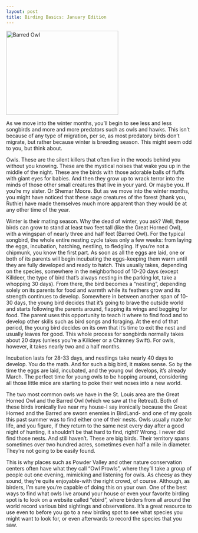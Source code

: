 ```yaml
---
layout: post
title: Birding Basics: January Edition
---
```


<img src="https://lh3.googleusercontent.com/d3dykSj5vtGnh8FyvlBXiZQrm79nJj_1xwvqjRfk1RNUD5_ryLZrFk-kvbZrMvVkLEqorJJ65iu9dqo-PCBsk7cYvEbYLX4QwWHzWMYYLSWSRpBcaFG01D-aVf7gAmwTXeiwgzEOpx7TSMoOx9iGiYPEKK_95jNfFvYpNT9NEU0mBkFyGnLqlNYjCBIchfhVKdemFSY2Txn8Vfen57rOxQmLyu4z8szTfd1Y3kedNXtLwQ5JxdckhtiNBcD7gzcfFGkSUOnW3CNWqJIsbAAWZowOYECZkpuky-144ReNWxaOOgZVYLY73-IyoiGbBZ43nzqn6lgtJv-fJIhvkd8GDXpf7i4Y6rtkT0gXESVZ9myOMeZjO2QXMOWsad4Dwr_J5RMobQ0U0aRaYI7buRti_yOg0_6DwlJu5hHVfkUyu7FZ9uLcjzqGrICt6gTuGUiQOHAdXuHZxD-a-_K0WnKGjjzse4VAwFWUI2nBgu2GLMi68WrUI-_sLNXhNUgAuwALFpvKAQ41fvDMXSs6Z8DhJlAp1dL9XZlEuMCF46J_vu5wYU_wVDBUNxOkvPYqk04coK8t=w862-h646-no" alt="Barred Owl " style="width:304px;height:228px;">

As we move into the winter months, you’ll begin to see less and less songbirds and more and more predators such as owls and hawks. This isn’t because of any type of migration, per se, as most predatory birds don’t migrate, but rather because winter is breeding season. This might seem odd to you, but think about. 

Owls. These are the silent killers that often live in the woods behind you without you knowing. These are the mystical noises that wake you up in the middle of the night. These are the birds with those adorable balls of fluffs with giant eyes for babies. And then they grow up to wrack terror into the minds of those other small creatures that live in your yard. Or maybe you. If you’re my sister. Or Shemar Moore. But as we move into the winter months, you might have noticed that these sage creatures of the forest (thank you, Ruthie) have made themselves much more apparent than they would be at any other time of the year. 

Winter is their mating season. Why the dead of winter, you ask? Well, these birds can grow to stand at least two feet tall (like the Great Horned Owl), with a wingspan of nearly three and half feet (Barred Owl). For the typical songbird, the whole entire nesting cycle takes only a few weeks: from laying the eggs, incubation, hatching, nestling, to fledgling. If you’re not a chipmunk, you know the first part. As soon as all the eggs are laid, one or both of its parents will begin incubating the eggs-keeping them warm until they are fully developed and ready to hatch. This usually takes, depending on the species, somewhere in the neighborhood of 10-20 days (except Killdeer, the type of bird that’s always nesting in the parking lot, take a whopping 30 days). From there, the bird becomes a “nestling”, depending solely on its parents for food and warmth while its feathers grow and its strength continues to develop. Somewhere in between another span of 10-30 days, the young bird decides that it’s going to brave the outside world and starts following the parents around, flapping its wings and begging for food. The parent uses this opportunity to teach it where to find food and to develop other skills such as bird songs and foraging. At the end of that period, the young bird decides on its own that it’s time to exit the nest and usually leaves for good. This whole process for songbirds normally takes about 20 days (unless you’re a Killdeer or a Chimney Swift). For owls, however, it takes nearly two and a half months.

Incubation lasts for 28-33 days, and nestlings take nearly 40 days to develop. You do the math. And for such a big bird, it makes sense. So by the time the eggs are laid, incubated, and the young owl develops, it’s already March. The perfect time for young owls to be hopping around, considering all those little mice are starting to poke their wet noses into a new world. 

The two most common owls we have in the St. Louis area are the Great Horned Owl and the Barred Owl (which we saw at the Retreat). Both of these birds ironically live near my house-I say ironically because the Great Horned and the Barred are sworn enemies in BirdLand- and one of my goals this past summer was to find either one of their nests. Owls usually mate for life, and you figure, if they return to the same nest every day after a good night of hunting, it shouldn’t be that hard to find, right? Wrong. I never did find those nests. And still haven’t. These are big birds. Their territory spans sometimes over two hundred acres, sometimes even half a mile in diameter. They’re not going to be easily found. 

This is why places such as Powder Valley and other nature conservation centers often have what they call “Owl Prowls”, where they’ll take a group of people out one evening, mimicking and listening for owls. As cheesy as they sound, they’re quite enjoyable-with the right crowd, of course. Although, as birders, I’m sure you’re capable of doing this on your own. One of the best ways to find what owls live around your house or even your favorite birding spot is to look on a website called “ebird”, where birders from all around the world record various bird sightings and observations. It’s a great resource to use even to before you go to a new birding spot to see what species you might want to look for, or even afterwards to record the species that you saw. 
